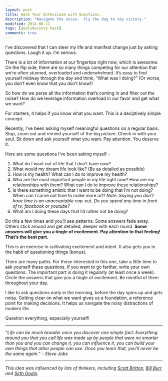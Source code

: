 ```yaml
---
layout: post
title: Hack Your Enthusiasm with Questions.
description: "Navigate the noise.  Fly the dog to sky victory."
modified: 2014-08-11
tags: [goalsdesinty hack]
comments: true
---
```

I’ve discovered that I can steer my life and manifest change just by asking questions.  Laugh it up.  I’m serious.

There is a lot of information at our fingertips right now, which is awesome.  On the flip side, there are so many things competing for our attention that we’re often stunned, overloaded and underwhelmed.  It’s easy to find yourself midway through the day and think, “What was I doing?” (Or worse, you don’t even know that you don’t know!)

So how do we parse all the information that’s coming in and filter out the noise?  How do we leverage information overload in our favor and get what we want?

For starters, it helps if you know what you want. This is a deciptively simple concept.

Recently, I’ve been asking myself meaningful questions on a regular basis.  Stop, zoom out and remind yourself of the big picture.  Check in with your soul.  Sit down and ask yourself what you want.  Pay attention.  You deserve it.                                                                                                                                   

Here are some questions I’ve been asking myself -

1.  What do I want out of life that I don’t have now?
2.  What would my dream life look like?  (Be as detailed as possible)
3.  How is my health?  What can I do to improve my health?
4.  Who are the most important people in my life right now?  How are my relationships with them?  What can I do to improve these relationships?
5.  Is there something artistic that I want to be doing that I’m not doing?  When can I carve out time to make more art?  *Note: Saying you don’t have time is an unacceptable cop-out.  Do you spend any time in front of tv, facebook or youtube?*
6.  What am I doing these days that I’d rather not be doing?

Do this a few times and you’ll see patterns.  Some answers fade away.  Others stick around and get detailed, deeper with each round.  **Some answers will give you a tingle of excitement.  Pay attention to that feeling!  That’s the best part.**

This is an exercise in cultivating excitement and intent.  It also gets you in the habit of questioning things (bonus).

There are many paths.  For those interested in this one, take a little time to ask yourself these questions.  If you want to go farther, write your own questions.  The important part is doing it regularly (at least once a week).  Circle the answers that give you a tingle of excitement.  Be mindful of them throughout your day.

I like to ask questions early in the morning, before the day spins up and gets noisy.  Getting clear on what we want gives us a foundation, a reference point for making decisions.  It helps us navigate the noisy distractions of modern life.

Question everything, especially yourself!

---

*“Life can be much broader once you discover one simple fact: Everything around you that you call life was made up by people that were no smarter than you and you can change it, you can influence it, you can build your own things that other people can use.   Once you learn that, you'll never be the same again.” - Steve Jobs*

---

*This idea was influenced by lots of thinkers, including [Scott Britton](http://life-longlearner.com/), [Bill Burr](http://www.billburr.com/) and [Seth Godin](http://www.sethgodin.com/sg/).*
